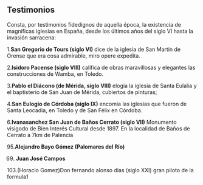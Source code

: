 ## Testimonios

Consta, por testimonios fidedignos de aquella época, la existencia de magníficas
iglesias en España, desde los últimos años del siglo VI hasta la invasión sarracena:

1.**San Gregorio de Tours (siglo VI)** dice de la iglesia de San Martín de Orense que era
cosa admirable, miro opere expedita.

2.**Isidoro Pacense (siglo VIII)** califica de obras maravillosas y elegantes las
construcciones de Wamba, en Toledo.

3.**Pablo el Diácono (de Mérida, siglo VIII)** elogia la iglesia de Santa Eulalia y el
baptisterio de San Juan de Mérida, cubiertos de pinturas;

4.**San Eulogio de Córdoba (siglo IX)** encomia las iglesias que fueron de Santa
Leocadia, en Toledo y de San Félix en Córdoba.

6.**Ivanasanchez San Juan de Baños Cerrato (siglo VII)** Monumento visigodo de Bien Interés Cultural desde 1897.
En la localidad de Baños de Cerrato a 7km de Palencia













95.**Alejandro Bayo Gómez (Palomares del Río)**



































69. **Juan José Campos**

































103.(Horacio Gomez)Don fernando alonso dias (siglo XXI) gran piloto de la formula1
